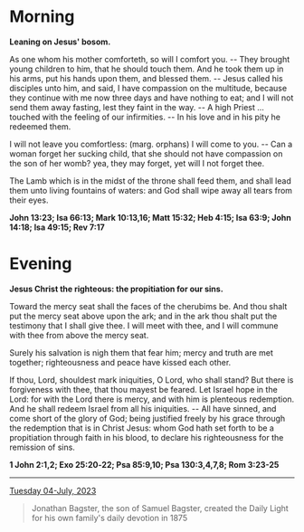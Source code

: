 # Morning

**Leaning on Jesus' bosom.**
 
As one whom his mother comforteth, so will I comfort you. -- They brought young children to him, that he should touch them. And he took them up in his arms, put his hands upon them, and blessed them. -- Jesus called his disciples unto him, and said, I have compassion on the multitude, because they continue with me now three days and have nothing to eat; and I will not send them away fasting, lest they faint in the way. -- A high Priest ... touched with the feeling of our infirmities. -- In his love and in his pity he redeemed them.
 
I will not leave you comfortless: (marg. orphans) I will come to you. -- Can a woman forget her sucking child, that she should not have compassion on the son of her womb? yea, they may forget, yet will I not forget thee.
 
The Lamb which is in the midst of the throne shall feed them, and shall lead them unto living fountains of waters: and God shall wipe away all tears from their eyes.  

**John 13:23; Isa 66:13; Mark 10:13,16; Matt 15:32; Heb 4:15; Isa 63:9; John 14:18; Isa 49:15; Rev 7:17**

# Evening

**Jesus Christ the righteous: the propitiation for our sins.**
 
Toward the mercy seat shall the faces of the cherubims be. And thou shalt put the mercy seat above upon the ark; and in the ark thou shalt put the testimony that I shall give thee. I will meet with thee, and I will commune with thee from above the mercy seat.
 
Surely his salvation is nigh them that fear him; mercy and truth are met together; righteousness and peace have kissed each other.
 
If thou, Lord, shouldest mark iniquities, O Lord, who shall stand? But there is forgiveness with thee, that thou mayest be feared. Let Israel hope in the Lord: for with the Lord there is mercy, and with him is plenteous redemption. And he shall redeem Israel from all his iniquities. -- All have sinned, and come short of the glory of God; being justified freely by his grace through the redemption that is in Christ Jesus: whom God hath set forth to be a propitiation through faith in his blood, to declare his righteousness for the remission of sins.  

**1 John 2:1,2; Exo 25:20‑22; Psa 85:9,10; Psa 130:3,4,7,8; Rom 3:23-25**

---

[Tuesday 04-July, 2023](https://t.me/s/daily_light)

> Jonathan Bagster, the son of Samuel Bagster, created the Daily Light for his own family's daily devotion in 1875

